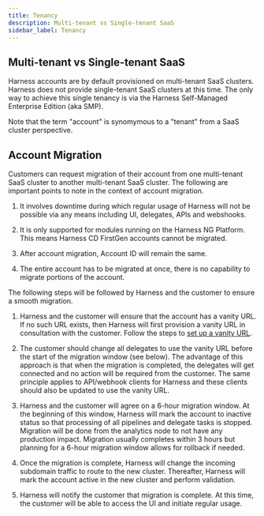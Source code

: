 ```yaml
---
title: Tenancy
description: Multi-tenant vs Single-tenant SaaS
sidebar_label: Tenancy
---
```


## Multi-tenant vs Single-tenant SaaS

Harness accounts are by default provisioned on multi-tenant SaaS clusters. Harness does not provide single-tenant SaaS clusters at this time. The only way to achieve this single tenancy is via the Harness Self-Managed Enterprise Edition (aka SMP).

Note that the term "account" is synomymous to a "tenant" from a SaaS cluster perspective.

## Account Migration

Customers can request migration of their account from one multi-tenant SaaS cluster to another multi-tenant SaaS cluster. The following are important points to note in the context of account migration.

1. It involves downtime during which regular usage of Harness will not be possible via any means including UI, delegates, APIs and webshooks. 

2. It is only supported for modules running on the Harness NG Platform. This means Harness CD FirstGen accounts cannot be migrated.

3. After account migration, Account ID will remain the same.

4. The entire account has to be migrated at once, there is no capability to migrate portions of the account.

The following steps will be followed by Harness and the customer to ensure a smooth migration.

1. Harness and the customer will ensure that the account has a vanity URL. If no such URL exists, then Harness will first provision a vanity URL in consultation with the customer. Follow the steps to [set up a vanity URL](/docs/platform/authentication/authentication-overview/#set-up-vanity-url).

2. The customer should change all delegates to use the vanity URL before the start of the migration window (see below). The advantage of this approach is that when the migration is completed, the delegates will get connected and no action will be required from the customer. The same principle applies to API/webhook clients for Harness and these clients should also be updated to use the vanity URL.

3. Harness and the customer will agree on a 6-hour migration window. At the beginning of this window, Harness will mark the account to inactive status so that processing of all pipelines and delegate tasks is stopped. Migration will be done from the analytics node to not have any production impact. Migration usually completes within 3 hours but planning for a 6-hour migration window allows for rollback if needed.

4. Once the migration is complete, Harness will change the incoming subdomain traffic to route to the new cluster. Thereafter, Harness will mark the account active in the new cluster and perform validation.

5. Harness will notify the customer that migration is complete. At this time, the customer will be able to access the UI and initiate regular usage.


